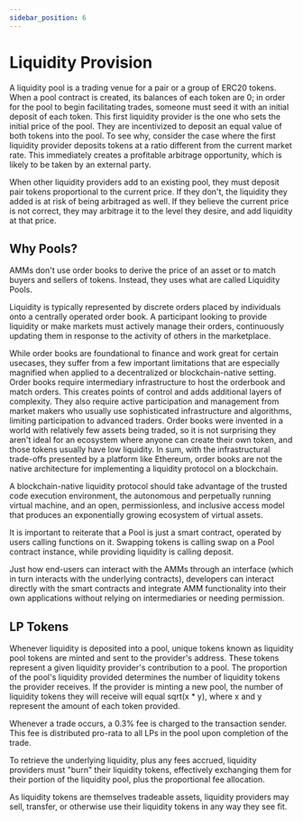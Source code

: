 ```yaml
---
sidebar_position: 6
---
```


# Liquidity Provision

A liquidity pool is a trading venue for a pair or a group of ERC20 tokens. When a pool contract is created, its balances of each token are 0; in order for the pool to begin facilitating trades, someone must seed it with an initial deposit of each token. This first liquidity provider is the one who sets the initial price of the pool. They are incentivized to deposit an equal value of both tokens into the pool. To see why, consider the case where the first liquidity provider deposits tokens at a ratio different from the current market rate. This immediately creates a profitable arbitrage opportunity, which is likely to be taken by an external party.

When other liquidity providers add to an existing pool, they must deposit pair tokens proportional to the current price. If they don't, the liquidity they added is at risk of being arbitraged as well. If they believe the current price is not correct, they may arbitrage it to the level they desire, and add liquidity at that price.

## Why Pools?

AMMs don't use order books to derive the price of an asset or to match buyers and sellers of tokens. Instead, they uses what are called Liquidity Pools.

Liquidity is typically represented by discrete orders placed by individuals onto a centrally operated order book. A participant looking to provide liquidity or make markets must actively manage their orders, continuously updating them in response to the activity of others in the marketplace.

While order books are foundational to finance and work great for certain usecases, they suffer from a few important limitations that are especially magnified when applied to a decentralized or blockchain-native setting. Order books require intermediary infrastructure to host the orderbook and match orders. This creates points of control and adds additional layers of complexity. They also require active participation and management from market makers who usually use sophisticated infrastructure and algorithms, limiting participation to advanced traders. Order books were invented in a world with relatively few assets being traded, so it is not surprising they aren't ideal for an ecosystem where anyone can create their own token, and those tokens usually have low liquidity. In sum, with the infrastructural trade-offs presented by a platform like Ethereum, order books are not the native architecture for implementing a liquidity protocol on a blockchain.

A blockchain-native liquidity protocol should take advantage of the trusted code execution environment, the autonomous and perpetually running virtual machine, and an open, permissionless, and inclusive access model that produces an exponentially growing ecosystem of virtual assets.

It is important to reiterate that a Pool is just a smart contract, operated by users calling functions on it. Swapping tokens is calling swap on a Pool contract instance, while providing liquidity is calling deposit.

Just how end-users can interact with the AMMs through an interface (which in turn interacts with the underlying contracts), developers can interact directly with the smart contracts and integrate AMM functionality into their own applications without relying on intermediaries or needing permission.

## LP Tokens

Whenever liquidity is deposited into a pool, unique tokens known as liquidity pool tokens are minted and sent to the provider's address. These tokens represent a given liquidity provider's contribution to a pool. The proportion of the pool's liquidity provided determines the number of liquidity tokens the provider receives. If the provider is minting a new pool, the number of liquidity tokens they will receive will equal sqrt(x * y), where x and y represent the amount of each token provided.

Whenever a trade occurs, a 0.3% fee is charged to the transaction sender. This fee is distributed pro-rata to all LPs in the pool upon completion of the trade.

To retrieve the underlying liquidity, plus any fees accrued, liquidity providers must "burn" their liquidity tokens, effectively exchanging them for their portion of the liquidity pool, plus the proportional fee allocation.

As liquidity tokens are themselves tradeable assets, liquidity providers may sell, transfer, or otherwise use their liquidity tokens in any way they see fit.
